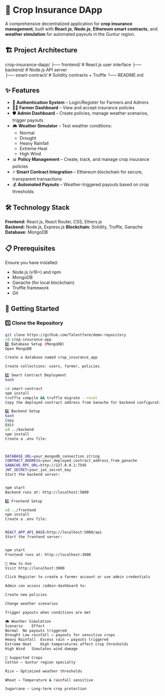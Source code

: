 # 🌾 Crop Insurance DApp  

A comprehensive decentralized application for **crop insurance management**, built with **React.js**, **Node.js**, **Ethereum smart contracts**, and **weather simulation** for automated payouts in the Guntur region.  



## 🏗️ Project Architecture  

crop-insurance-dapp/
├── frontend/              # React.js user interface
├── backend/               # Node.js API server  
├── smart-contract/        # Solidity contracts + Truffle
└── README.md





## ✨ Features  

- 🔐 **Authentication System** – Login/Register for Farmers and Admins  
- 👨‍🌾 **Farmer Dashboard** – View and accept insurance policies  
- 🛡️ **Admin Dashboard** – Create policies, manage weather scenarios, trigger payouts  
- 🌦️ **Weather Simulator** – Test weather conditions:
  - Normal  
  - Drought  
  - Heavy Rainfall  
  - Extreme Heat  
  - High Wind  
- 📊 **Policy Management** – Create, track, and manage crop insurance policies  
- ⚡ **Smart Contract Integration** – Ethereum blockchain for secure, transparent transactions  
- 💰 **Automated Payouts** – Weather-triggered payouts based on crop thresholds  



## 🛠️ Technology Stack  

**Frontend:** React.js, React Router, CSS, Ethers.js  
**Backend:** Node.js, Express.js 
**Blockchain:** Solidity, Truffle, Ganache  
**Database:** MongoDB



## 📋 Prerequisites  

Ensure you have installed:  
- Node.js (v16+) and npm  
- MongoDB  
- Ganache (for local blockchain)  
- Truffle framework  
- Git  



## 🚀 Getting Started  

### 1️⃣ Clone the Repository  
```bash
git clone https://github.com/Talentfarm/demo-repository
cd crop-insurance-app
2️⃣ Database Setup (MongoDB)
Open MongoDB

Create a database named crop_insurance_app

Create collections: users, farmer, policies

3️⃣ Smart Contract Deployment
bash

cd smart-contract
npm install
truffle compile && truffle migrate --reset
Copy the deployed contract address from Ganache for backend configuration

4️⃣ Backend Setup
bash
Copy
Edit
cd ../backend
npm install
Create a .env file:



DATABASE_URL=your_mongodb_connection_string
CONTRACT_ADDRESS=your_deployed_contract_address_from_ganache
GANACHE_RPC_URL=http://127.0.0.1:7545
JWT_SECRET=your_jwt_secret_key
Start the backend server:


npm start
Backend runs at: http://localhost:5000

5️⃣ Frontend Setup

cd ../frontend
npm install
Create a .env file:


REACT_APP_API_BASE=http://localhost:5000/api
Start the frontend server:


npm start
Frontend runs at: http://localhost:3000

🎯 How to Use
Visit http://localhost:3000

Click Register to create a farmer account or use admin credentials

Admin can access /admin-dashboard to:

Create new policies

Change weather scenarios

Trigger payouts when conditions are met

🌦️ Weather Simulation
Scenario	Effect
Normal	No payouts triggered
Drought	Low rainfall → payouts for sensitive crops
Heavy Rainfall	Excess rain → payouts triggered
Extreme Heat	High temperatures affect crop thresholds
High Wind	Simulates wind damage

🌱 Supported Crops
Cotton – Guntur region specialty

Rice – Optimized weather thresholds

Wheat – Temperature & rainfall sensitive

Sugarcane – Long-term crop protection
